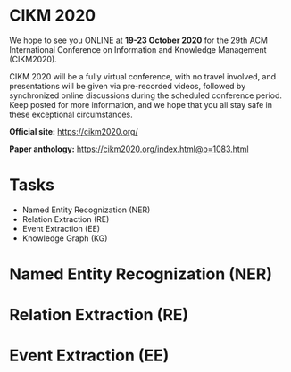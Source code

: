 # CIKM 2020
We hope to see you ONLINE at **19-23 October 2020** for the 29th ACM International Conference on Information and Knowledge Management (CIKM2020).

CIKM 2020 will be a fully virtual conference, with no travel involved, and presentations will be given via pre-recorded videos, followed by synchronized online discussions during the scheduled conference period.
Keep posted for more information, and we hope that you all stay safe in these exceptional circumstances.

  
**Official site:** <https://cikm2020.org/>
  
**Paper anthology:** <https://cikm2020.org/index.html@p=1083.html>
# Tasks
- Named Entity Recognization (NER)
- Relation Extraction (RE)
- Event Extraction (EE)
- Knowledge Graph (KG)


# Named Entity Recognization (NER)

# Relation Extraction (RE)

# Event Extraction (EE)
